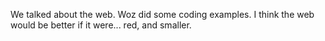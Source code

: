 We talked about the web. Woz did some coding examples. I think the web would be better if it were... red, and smaller.
